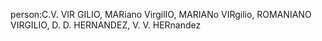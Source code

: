 person:C.V. VIR GILIO, MARiano VirgilIO, MARIANo VIRgilio, ROMANIANO VIRGILIO, D. D. HERNANDEZ, V. V. HERnandez

